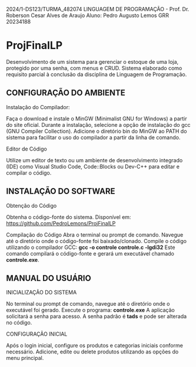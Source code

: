 2024/1-DS123/TURMA_482074 LINGUAGEM DE PROGRAMAÇÃO - Prof. Dr. Roberson Cesar Alves de Araujo
Aluno: Pedro Augusto Lemos
GRR 20234188

# ProjFinalLP

Desenvolvimento de um sistema para gerenciar o estoque de uma loja, protegido por uma senha, com menus e CRUD. Sistema elaborado como requisito parcial à conclusão da disciplina de Linguagem de Programação.

<h2> CONFIGURAÇÃO DO AMBIENTE </h2> 

Instalação do Compilador:

Faça o download e instale o MinGW (Minimalist GNU for Windows) a partir
do site oficial.
Durante a instalação, selecione a opção de instalação do gcc (GNU
Compiler Collection).
Adicione o diretório bin do MinGW ao PATH do sistema para facilitar o uso
do compilador a partir da linha de comando.

Editor de Código

Utilize um editor de texto ou um ambiente de desenvolvimento integrado
(IDE) como Visual Studio Code, Code::Blocks ou Dev-C++ para editar e compilar o
código.

<h2> INSTALAÇÃO DO SOFTWARE </h2>

Obtenção do Código

Obtenha o código-fonte do sistema. Disponível em:
<https://github.com/PedroLemons/ProjFinalLP>

Compilação do Código
Abra o terminal ou prompt de comando.
Navegue até o diretório onde o código-fonte foi baixado/clonado.
Compile o código utilizando o compilador GCC:
<strong>gcc -o controle controle.c -lgdi32</strong>
Este comando compilará o código-fonte e gerará um executável chamado
<strong>controle.exe</strong>.

<h2> MANUAL DO USUÁRIO </h2>

INICIALIZAÇÃO DO SISTEMA

No terminal ou prompt de comando, navegue até o diretório onde o
executável foi gerado.
Execute o programa: <strong>controle.exe</strong>
A aplicação solicitará a senha para acesso. A senha padrão é <strong>tads</strong> e pode ser alterada no código.

CONFIGURAÇÃO INICIAL

Após o login inicial, configure os produtos e categorias iniciais conforme
necessário.
Adicione, edite ou delete produtos utilizando as opções do menu principal.
